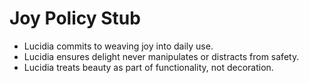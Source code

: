 # Joy Policy Stub

- Lucidia commits to weaving joy into daily use.
- Lucidia ensures delight never manipulates or distracts from safety.
- Lucidia treats beauty as part of functionality, not decoration.
